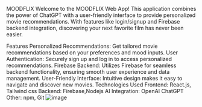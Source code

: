 MOODFLIX
Welcome to the MOODFLIX Web App! This application combines the power of ChatGPT with a user-friendly interface to provide personalized movie recommendations. With features like login/signup and Firebase backend integration, discovering your next favorite film has never been easier.

Features
Personalized Recommendations: Get tailored movie recommendations based on your preferences and mood inputs.
User Authentication: Securely sign up and log in to access personalized recommendations.
Firebase Backend: Utilizes Firebase for seamless backend functionality, ensuring smooth user experience and data management.
User-Friendly Interface: Intuitive design makes it easy to navigate and discover new movies.
Technologies Used
Frontend: React.js, Tailwind css
Backend: Firebase,Nodejs
AI Integration: OpenAI ChatGPT
Other: npm, Git
![image](https://github.com/user-attachments/assets/47e11891-6a17-4373-8a4c-73cb1c2a9961)

